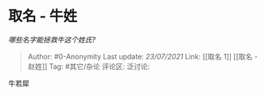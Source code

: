 # 取名 - 牛姓
*哪些名字能拯救牛这个姓氏?*

> Author: #0-Anonymity
> Last update: *23/07/2021*
> Link: [[取名 1]] [[取名 - 赵姓]]
> Tag: #其它/杂论
> 评论区:
> 泛讨论:

牛若犀
